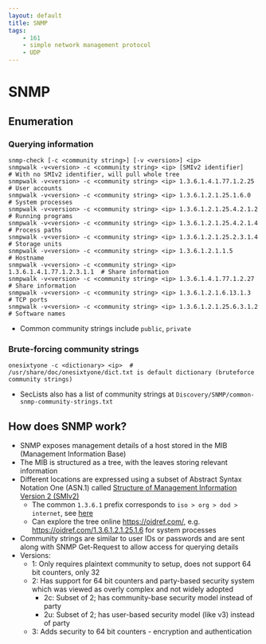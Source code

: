 ```yaml
---
layout: default
title: SNMP
tags:
    - 161
    - simple network management protocol
    - UDP
---
```

# SNMP
## Enumeration
### Querying information
```shell
snmp-check [-c <community string>] [-v <version>] <ip>
snmpwalk -v<version> -c <community string> <ip> [SMIv2 identifier]        # With no SMIv2 identifier, will pull whole tree
snmpwalk -v<version> -c <community string> <ip> 1.3.6.1.4.1.77.1.2.25     # User accounts
snmpwalk -v<version> -c <community string> <ip> 1.3.6.1.2.1.25.1.6.0      # System processes
snmpwalk -v<version> -c <community string> <ip> 1.3.6.1.2.1.25.4.2.1.2    # Running programs
snmpwalk -v<version> -c <community string> <ip> 1.3.6.1.2.1.25.4.2.1.4    # Process paths
snmpwalk -v<version> -c <community string> <ip> 1.3.6.1.2.1.25.2.3.1.4    # Storage units
snmpwalk -v<version> -c <community string> <ip> 1.3.6.1.2.1.1.5           # Hostname
snmpwalk -v<version> -c <community string> <ip> 1.3.6.1.4.1.77.1.2.3.1.1  # Share information
snmpwalk -v<version> -c <community string> <ip> 1.3.6.1.4.1.77.1.2.27     # Share information
snmpwalk -v<version> -c <community string> <ip> 1.3.6.1.2.1.6.13.1.3      # TCP ports
snmpwalk -v<version> -c <community string> <ip> 1.3.6.1.2.1.25.6.3.1.2    # Software names
```
- Common community strings include `public`, `private`

### Brute-forcing community strings
```shell
onesixtyone -c <dictionary> <ip>  # /usr/share/doc/onesixtyone/dict.txt is default dictionary (bruteforce community strings)
```
- SecLists also has a list of community strings at `Discovery/SNMP/common-snmp-community-strings.txt`

## How does SNMP work?
- SNMP exposes management details of a host stored in the MIB (Management Information Base)
- The MIB is structured as a tree, with the leaves storing relevant information
- Different locations are expressed using a subset of Abstract Syntax Notation One (ASN.1) called [Structure of Management Information Version 2 (SMIv2)](https://tools.ietf.org/html/rfc2578)
    - The common `1.3.6.1` prefix corresponds to `iso > org > dod > internet`, see [here](https://www.iana.org/assignments/smi-numbers/smi-numbers.xhtml)
    - Can explore the tree online <https://oidref.com/>, e.g. <https://oidref.com/1.3.6.1.2.1.25.1.6> for system processes
- Community strings are similar to user IDs or passwords and are sent along with SNMP Get-Request to allow access for querying details
- Versions:
    - 1: Only requires plaintext community to setup, does not support 64 bit counters, only 32
    - 2: Has support for 64 bit counters and party-based security system which was viewed as overly complex and not widely adopted
        - 2c: Subset of 2; has community-base security model instead of party
        - 2u: Subset of 2; has user-based security model (like v3) instead of party
    - 3: Adds security to 64 bit counters - encryption and authentication